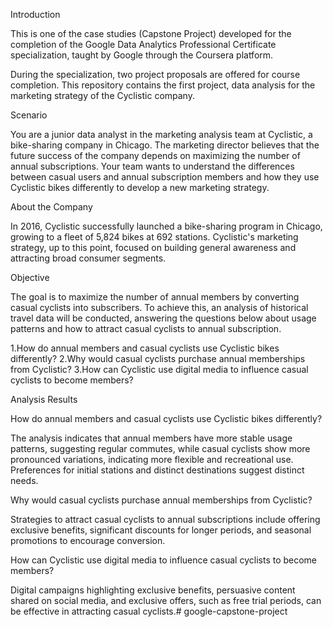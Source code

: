 Introduction

This is one of the case studies (Capstone Project) developed for the completion of the Google Data Analytics Professional Certificate specialization, taught by Google through the Coursera platform.

During the specialization, two project proposals are offered for course completion. This repository contains the first project, data analysis for the marketing strategy of the Cyclistic company.

Scenario

You are a junior data analyst in the marketing analysis team at Cyclistic, a bike-sharing company in Chicago. The marketing director believes that the future success of the company depends on maximizing the number of annual subscriptions. Your team wants to understand the differences between casual users and annual subscription members and how they use Cyclistic bikes differently to develop a new marketing strategy.

About the Company

In 2016, Cyclistic successfully launched a bike-sharing program in Chicago, growing to a fleet of 5,824 bikes at 692 stations. Cyclistic's marketing strategy, up to this point, focused on building general awareness and attracting broad consumer segments.

Objective

The goal is to maximize the number of annual members by converting casual cyclists into subscribers. To achieve this, an analysis of historical travel data will be conducted, answering the questions below about usage patterns and how to attract casual cyclists to annual subscription.

1.How do annual members and casual cyclists use Cyclistic bikes differently?
2.Why would casual cyclists purchase annual memberships from Cyclistic?
3.How can Cyclistic use digital media to influence casual cyclists to become members?

Analysis Results

How do annual members and casual cyclists use Cyclistic bikes differently?

The analysis indicates that annual members have more stable usage patterns, suggesting regular commutes, while casual cyclists show more pronounced variations, indicating more flexible and recreational use. Preferences for initial stations and distinct destinations suggest distinct needs.

Why would casual cyclists purchase annual memberships from Cyclistic?

Strategies to attract casual cyclists to annual subscriptions include offering exclusive benefits, significant discounts for longer periods, and seasonal promotions to encourage conversion.

How can Cyclistic use digital media to influence casual cyclists to become members?

Digital campaigns highlighting exclusive benefits, persuasive content shared on social media, and exclusive offers, such as free trial periods, can be effective in attracting casual cyclists.# google-capstone-project
